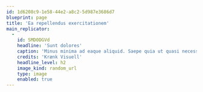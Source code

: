 ```yaml
---
id: 1d6208c9-1e58-44e2-a8c2-5d987e3686d7
blueprint: page
title: 'Ea repellendus exercitationem'
main_replicator:
  -
    id: SMD0DGVd
    headline: 'Sunt dolores'
    caption: 'Minus minima ad eaque aliquid. Saepe quia ut quasi necessitatibus rerum.'
    credits: 'Krænk Visuell'
    headline_level: h2
    image_kind: random_url
    type: image
    enabled: true
---
```

